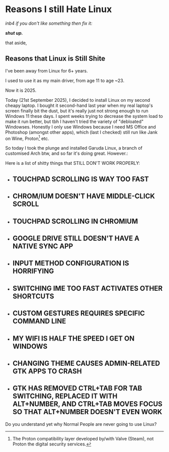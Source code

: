 # Reasons I still Hate Linux

_inb4 if you don't like something then fix it:_

_**shut up.**_



that aside,

## Reasons that Linux is Still Shite

I've been away from Linux for 6+ years.

I used to use it as my main driver, from age 11 to age \~23.

Now it is 2025.

Today (21st September 2025), I decided to install Linux on my second cheapy laptop. I bought it second-hand last year when my real laptop's screen finally bit the dust, but it's really just not strong enough to run Windows 11 these days. I spent weeks trying to decrease the system load to make it run better, but tbh I haven't tried the variety of "debloated" Windowses. Honestly I only use Windows because I need MS Office and Photoshop (amongst other apps), which (last I checked) still run like Jank on Wine, Proton[^1] etc.&#x20;

So today I took the plunge and installed Garuda Linux, a branch of customised Arch btw, and so far it's doing great. However.:

Here is a list of shitty things that STILL DON'T WORK PROPERLY:



* ## TOUCHPAD SCROLLING IS WAY TOO FAST



* ## CHROM/IUM DOESN'T HAVE MIDDLE-CLICK SCROLL



* ## TOUCHPAD SCROLLING IN CHROMIUM&#x20;



* ## GOOGLE DRIVE STILL DOESN'T HAVE A NATIVE SYNC APP



* ## INPUT METHOD CONFIGURATION IS HORRIFYING



* ## SWITCHING IME TOO FAST ACTIVATES OTHER SHORTCUTS



* ## CUSTOM GESTURES REQUIRES SPECIFIC COMMAND LINE



* ## MY WIFI IS HALF THE SPEED I GET ON WINDOWS



* ## CHANGING THEME CAUSES ADMIN-RELATED GTK APPS TO CRASH



* ## GTK HAS REMOVED CTRL+TAB FOR TAB SWITCHING, REPLACED IT WITH ALT+NUMBER, AND CTRL+TAB MOVES FOCUS SO THAT ALT+NUMBER DOESN'T EVEN WORK



Do you understand yet why Normal People are never going to use Linux?

[^1]: The Proton compatibility layer developed by/with Valve (Steam), not Proton the digital security services.

